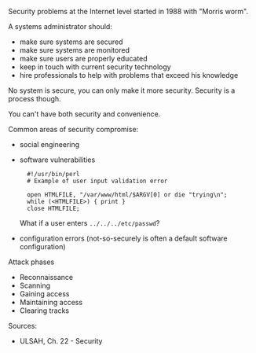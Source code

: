 Security problems at the Internet level started in 1988 with "Morris worm".

A systems administrator should:

* make sure systems are secured
* make sure systems are monitored
* make sure users are properly educated
* keep in touch with current security technology
* hire professionals to help with problems that exceed his knowledge

No system is secure, you can only make it more security. Security is a process
though.

You can't have both security and convenience.

Common areas of security compromise:

* social engineering
* software vulnerabilities

        #!/usr/bin/perl
        # Example of user input validation error

        open HTMLFILE, "/var/www/html/$ARGV[0] or die "trying\n";
        while (<HTMLFILE>) { print }
        close HTMLFILE;

    What if a user enters `../../../etc/passwd`?
* configuration errors (not-so-securely is often a default software configuration)

Attack phases

* Reconnaissance
* Scanning
* Gaining access
* Maintaining access
* Clearing tracks

Sources:

* ULSAH, Ch. 22 - Security
